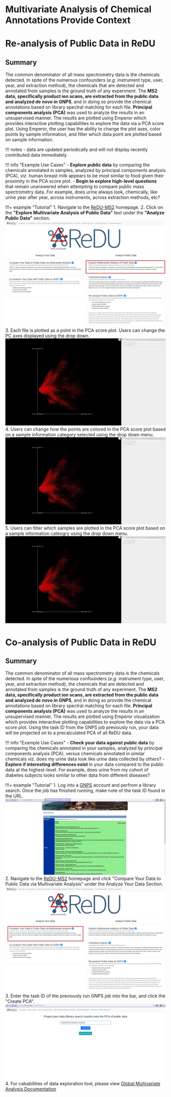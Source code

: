 # Multivariate Analysis of Chemical Annotations Provide Context

# Re-analysis of Public Data in ReDU

## Summary
The common denominator of all mass spectrometry data is the chemicals detected. In spite of the numerous confounders (*e.g.* instrument type, user, year, and extraction method), the chemicals that are detected and annotated from samples is the ground truth of any experiment. The **MS2 data, specifically product ion scans, are extracted from the public data and analyzed *de novo* in GNPS**, and in doing so provide the chemical annotations based on library spectral matching for each file. **Principal components analysis (PCA)** was used to analyze the results in an unsupervised manner. The results are plotted using Emperor which provides interactive plotting capabilities to explore the data via a PCA score plot. Using Emperor, the user has the ability to change the plot axes, color points by sample information, and filter which data point are plotted based on sample information.

!!! notes
	- data are updated periodically and will not display recently contributed data immediately

!!! info "Example Use Cases"
	- **Explore public data** by comparing the chemicals annotated in samples, analyzed by principal components analysis (PCA), *viz.* human breast milk appears to be most similar to food given their proximity in the PCA score plot.
	- **Begin to explore high-level questions** that remain unanswered when attempting to compare public mass spectrometry data. For example, does urine always look, chemically, like urine year after year, across instruments, across extraction methods, etc?
 
!!!+ example "Tutorial"
	1. Navigate to the [ReDU-MS2](https://redu.ucsd.edu/) homepage.
	2. Click on the **"Explore Multivariate Analysis of Public Data"** text under the **"Analyze Public Data"** section.
		![Redu_Homepage_Link_Location](images/public_comparemultivariate_redu_homepage.png)
	3. Each file is plotted as a point in the PCA score plot. Users can change the PC axes displayed using the drop down.
		![Axis Change Image](images/axis_change.gif)
	4. Users can change how the points are colored in the PCA score plot based on a sample information category selected using the drop down menu.
		![Color Points](images/color_change.gif)
	5. Users can filter which samples are plotted in the PCA score plot based on a sample information cateogry using the drop down menu.
		![Sample Filtration](images/filter_samples.gif)

# Co-analysis of Public Data in ReDU

## Summary
The common denominator of all mass spectrometry data is the chemicals detected. In spite of the numerious confounders (*e.g.* instrument type, user, year, and extraction method), the chemicals that are detected and annotated from samples is the ground truth of any experiment. The **MS2 data, specifically product ion scans, are extracted from the public data and analyzed *de novo* in GNPS**, and in doing so provide the chemical annotations based on library spectral matching for each file. **Principal components analysis (PCA)** was used to analyze the results in an unsupervised manner. The results are plotted using Emperor visualization which provides interactive plotting capabilities to explore the data via a PCA score plot. Using the task ID from the GNPS job previously run, your data will be projected on to a precalculated PCA of all ReDU data. 

!!! info "Example Use Cases"
	- **Check your data against public data** by comparing the chemicals annotated in your samples, analyzed by principal components analysis (PCA), versus chemicals annotated in similar chemicals *viz.* does my urine data look like urine data collected by others?
	- **Explore if interesting differences exist** in your data compared to the public data at the highest-level. For example, does urine from my cohort of diabetes subjects looks similar to other data from different diseases?

!!!+ example "Tutorial"
	1. Log into a [GNPS](https://gnps.ucsd.edu/ProteoSAFe/static/gnps-splash2.jsp) account and perfrom a library search. Once the job has finished running, make note of the task ID found in the URL.
		![Find Task ID](images/find_task_id.jpg)
	2. Navigate to the [ReDU-MS2](https://redu.ucsd.edu/) homepage and click "Compare Your Data to Public Data via Multivariate Analysis" under the Analyze Your Data Section.
		![Homepage Image Public Multivariate](images/comparemultivariate_redu_homepage.png)
	3. Enter the task ID of the previously run GNPS job into the bar, and click the "Create PCA".
		![Enter Task ID](images/task_id_entry.jpg)
	4. For cababilities of data exploration tool, please view [Global Multivariate Analysis Documentation](https://mwang87.github.io/ReDU-MS2-Documentation/AnalyzeYourData_MultivariateComparisons/)
